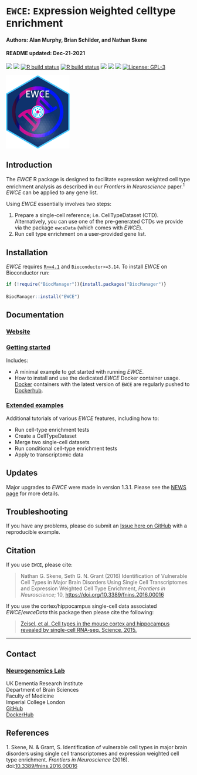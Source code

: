 `EWCE`: `E`xpression `W`eighted `C`elltype `E`nrichment
================
<h4>
Authors: Alan Murphy, Brian Schilder, and Nathan Skene
</h4>
<h4>
README updated: Dec-21-2021
</h4>

<!-- To modify Package/Title/Description/Authors fields, edit the DESCRIPTION file -->

[![](https://img.shields.io/badge/devel%20version-1.3.1-black.svg)](https://github.com/NathanSkene/EWCE)
[![](https://img.shields.io/badge/release%20version-1.2.0-green.svg)](https://www.bioconductor.org/packages/EWCE)
[![R build
status](https://github.com/NathanSkene/EWCE/workflows/R-CMD-check-bioc/badge.svg)](https://github.com/NathanSkene/EWCE/actions)
[![R build
status](https://github.com/NathanSkene/EWCE/workflows/DockerHub/badge.svg)](https://github.com/NathanSkene/EWCE/actions)
[![](https://img.shields.io/github/last-commit/NathanSkene/EWCE.svg)](https://github.com/NathanSkene/EWCE/commits/master)
[![](https://codecov.io/gh/NathanSkene/EWCE/branch/master/graph/badge.svg)](https://codecov.io/gh/NathanSkene/EWCE)
[![](https://img.shields.io/badge/download-2293/total-green.svg)](https://bioconductor.org/packages/stats/bioc/EWCE)
[![License:
GPL-3](https://img.shields.io/badge/license-GPL--3-blue.svg)](https://cran.r-project.org/web/licenses/GPL-3)

<img height="200" src="https://github.com/NathanSkene/EWCE/blob/bschilder_dev/inst/hex/hex.png?raw=true">

## Introduction

The *EWCE* R package is designed to facilitate expression weighted cell
type enrichment analysis as described in our *Frontiers in Neuroscience*
paper.<sup>1</sup> *EWCE* can be applied to any gene list.

Using *EWCE* essentially involves two steps:

1.  Prepare a single-cell reference; i.e. CellTypeDataset (CTD).
    Alternatively, you can use one of the pre-generated CTDs we provide
    via the package `ewceData` (which comes with *EWCE*).  
2.  Run cell type enrichment on a user-provided gene list.

## Installation

*EWCE* requires [`R>=4.1`](https://www.r-project.org/) and
`Bioconductor>=3.14`. To install *EWCE* on Bioconductor run:

``` r
if (!require("BiocManager")){install.packages("BiocManager")}

BiocManager::install("EWCE") 
```

## Documentation

### [Website](https://nathanskene.github.io/EWCE)

### [Getting started](https://nathanskene.github.io/EWCE/articles/EWCE)

Includes:

-   A minimal example to get started with running *EWCE*.
-   How to install and use the dedicated *EWCE* Docker container usage.
    [Docker](https://www.docker.com/) containers with the latest version
    of `EWCE` are regularly pushed to
    [Dockerhub](https://hub.docker.com/repository/docker/neurogenomicslab/ewce).

### [Extended examples](https://nathanskene.github.io/EWCE/articles/extended.html)

Additional tutorials of various *EWCE* features, including how to:

-   Run cell-type enrichment tests
-   Create a CellTypeDataset
-   Merge two single-cell datasets
-   Run conditional cell-type enrichment tests
-   Apply to transcriptomic data

## Updates

Major upgrades to *EWCE* were made in version 1.3.1. Please see the
[NEWS page](https://nathanskene.github.io/EWCE/articles/news/index.html)
for more details.

## Troubleshooting

If you have any problems, please do submit an [Issue here on
GitHub](https://github.com/nathanskene/EWCE/issues) with a reproducible
example.

## Citation

If you use `EWCE`, please cite:

<!-- Modify this my editing the file: inst/CITATION  -->

> Nathan G. Skene, Seth G. N. Grant (2016) Identification of Vulnerable
> Cell Types in Major Brain Disorders Using Single Cell Transcriptomes
> and Expression Weighted Cell Type Enrichment, *Frontiers in
> Neuroscience*; 10, <https://doi.org/10.3389/fnins.2016.00016>

If you use the cortex/hippocampus single-cell data associated
*EWCE*/*ewceData* this package then please cite the following:

> [Zeisel, et al. Cell types in the mouse cortex and hippocampus
> revealed by single-cell RNA-seq. Science,
> 2015.](http://www.sciencemag.org/content/early/2015/02/18/science.aaa1934.abstract)

<hr>

## Contact

### [Neurogenomics Lab](https://www.neurogenomics.co.uk/)

UK Dementia Research Institute  
Department of Brain Sciences  
Faculty of Medicine  
Imperial College London  
[GitHub](https://github.com/neurogenomics)  
[DockerHub](https://hub.docker.com/orgs/neurogenomicslab)

## References

<div id="refs" class="references csl-bib-body" line-spacing="2">

<div id="ref-skene_2016" class="csl-entry">

<span class="csl-left-margin">1. </span><span
class="csl-right-inline">Skene, N. & Grant, S. Identification of
vulnerable cell types in major brain disorders using single cell
transcriptomes and expression weighted cell type enrichment. *Frontiers
in Neuroscience* (2016).
doi:[10.3389/fnins.2016.00016](https://doi.org/10.3389/fnins.2016.00016)</span>

</div>

</div>
